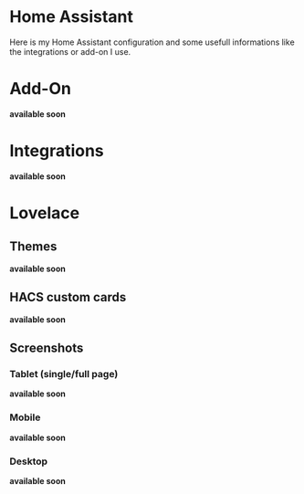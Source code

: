 # Home Assistant

Here is my Home Assistant configuration and some usefull informations like the integrations or add-on I use.

# Add-On

**available soon**

# Integrations

**available soon**

# Lovelace
## Themes

**available soon**

## HACS custom cards

**available soon**

## Screenshots
### Tablet (single/full page)

**available soon**

### Mobile

**available soon**

### Desktop

**available soon**